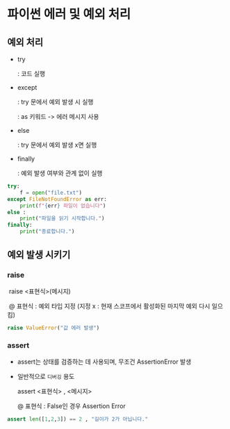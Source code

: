 # 파이썬 에러 및 예외 처리



## 예외 처리

- try 			

  : 코드 실행

- except  	

  : try  문에서 예외 발생 시 실행

  : as 키워드 -> 에러 메시지 사용

- else          

  : try 문에서 예외 발생 x면 실행

- finally       

  : 예외 발생 여부와 관계 없이 실행

```python
try:
    f = open("file.txt")
except FileNotFoundError as err:
    print(f"{err} 파일이 없습니다")
else :
    print("파일을 읽기 시작합니다.")
finally:
    print("종료합니다.")
```



## 예외 발생 시키기

###  raise

​	raise <표현식>(메시지)

​	@ 표현식 : 예외 타입 지정 (지정 x : 현재 스코프에서 활성화된 마지막 예외 다시 일으킴)

```python
raise ValueError("값 에러 발생")
```

###  assert

- assert는 상태를 검증하는 데 사용되며, 무조건 AssertionError 발생

- 일반적으로 `디버깅` 용도

  assert <표현식> , <메시지>

  @ 표현식 : False인 경우 Assertion Error

```python
assert len([1,2,3]) == 2 , "길이가 2가 아닙니다."
```

